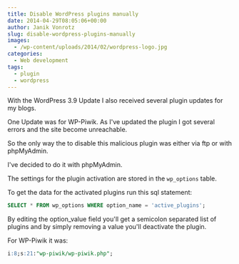 ```yaml
---
title: Disable WordPress plugins manually
date: 2014-04-29T08:05:06+00:00
author: Janik Vonrotz
slug: disable-wordpress-plugins-manually
images:
  - /wp-content/uploads/2014/02/wordpress-logo.jpg
categories:
  - Web development
tags:
  - plugin
  - wordpress
---
```

With the WordPress 3.9 Update I also received several plugin updates for my blogs.

One Update was for WP-Piwik. As I've updated the plugin I got several errors and the site become unreachable.

So the only way the to disable this malicious plugin was either via ftp or with phpMyAdmin.

I've decided to do it with phpMyAdmin.
<!--more-->
The settings for the plugin activation are stored in the `wp_options` table.

To get the data for the activated plugins run this sql statement:

```sql
SELECT * FROM wp_options WHERE option_name = 'active_plugins';
```

By editing the option_value field you'll get a semicolon separated list of plugins and by simply removing a value you'll deactivate the plugin.

For WP-Piwik it was:

```sql
i:8;s:21:"wp-piwik/wp-piwik.php";
```